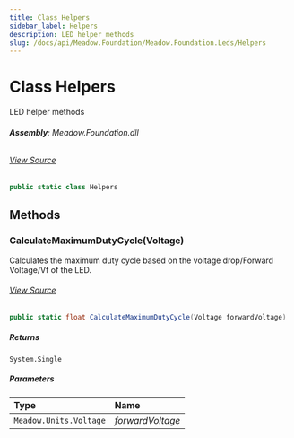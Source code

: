 ```yaml
---
title: Class Helpers
sidebar_label: Helpers
description: LED helper methods
slug: /docs/api/Meadow.Foundation/Meadow.Foundation.Leds/Helpers
---
```

# Class Helpers
LED helper methods

###### **Assembly**: Meadow.Foundation.dll
###### [View Source](https://github.com/WildernessLabs/Meadow.Foundation.git/blob/develop/Source/Meadow.Foundation.Core/Leds/Helpers.cs#L8)
```csharp title="Declaration"
public static class Helpers
```
## Methods
### CalculateMaximumDutyCycle(Voltage)
Calculates the maximum duty cycle based on the voltage drop/Forward Voltage/Vf
of the LED.
###### [View Source](https://github.com/WildernessLabs/Meadow.Foundation.git/blob/develop/Source/Meadow.Foundation.Core/Leds/Helpers.cs#L16)
```csharp title="Declaration"
public static float CalculateMaximumDutyCycle(Voltage forwardVoltage)
```

##### Returns

`System.Single`

##### Parameters

| Type | Name |
|:--- |:--- |
| `Meadow.Units.Voltage` | *forwardVoltage* |

